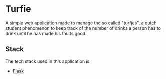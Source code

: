 # Turfie

A simple web application made to manage the so called "turfjes", a dutch student phenomenon to keep track of the number of drinks a person has to drink until he has made his faults good.

## Stack
The tech stack used in this application is
- [Flask](https://flask.palletsprojects.com/en/2.3.x/)
